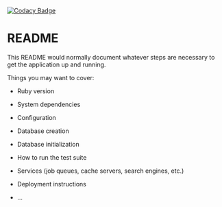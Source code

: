 [![Codacy Badge](https://app.codacy.com/project/badge/Grade/f39ba046ee354a039d1bc999170d0300)](https://www.codacy.com/gh/DarVoid/RailsTraining/dashboard?utm_source=github.com&amp;utm_medium=referral&amp;utm_content=DarVoid/RailsTraining&amp;utm_campaign=Badge_Grade)
# README

This README would normally document whatever steps are necessary to get the
application up and running.

Things you may want to cover:

* Ruby version

* System dependencies

* Configuration

* Database creation

* Database initialization

* How to run the test suite

* Services (job queues, cache servers, search engines, etc.)

* Deployment instructions

* ...
